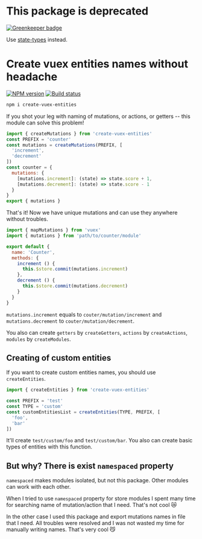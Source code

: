 # This package is deprecated

[![Greenkeeper badge](https://badges.greenkeeper.io/lamartire/create-vuex-entities.svg)](https://greenkeeper.io/)

Use [state-types](https://github.com/lamartire/state-types) instead.

# Create vuex entities names without headache
[![NPM version][npm-image]][npm-url] [![Build status][travis-image]][travis-url]

```bash
npm i create-vuex-entities
```

If you shot your leg with naming of mutations, or actions, or getters -- this module can solve this problem!

```js
import { createMutations } from 'create-vuex-entities'
const PREFIX = 'counter'
const mutations = createMutations(PREFIX, [
  'increment',
  'decrement'
])
const counter = {
  mutations: {
    [mutations.increment]: (state) => state.score + 1,
    [mutations.decrement]: (state) => state.score - 1
  }
}
export { mutations }
```

That's it! Now we have unique mutations and can use they anywhere without troubles.

```js
import { mapMutations } from 'vuex'
import { mutations } from 'path/to/counter/module'

export default {
  name: 'Counter',
  methods: {
    increment () {
      this.$store.commit(mutations.increment)
    },
    decrement () {
      this.$store.commit(mutations.decrement)
    }
  }
}
```

`mutations.increment` equals to `couter/mutation/increment`
and `mutations.decrement` to `couter/mutation/decrement`.

You also can create `getters` by `createGetters`, `actions` by `createActions`,
`modules` by `createModules`.

## Creating of custom entities

If you want to create custom entities names, you should use `createEntities`.

```js
import { createEntities } from 'create-vuex-entities'

const PREFIX = 'test'
const TYPE = 'custom'
const customEntitiesList = createEntities(TYPE, PREFIX, [
  'foo',
  'bar'
])
```

It'll create `test/custom/foo` and `test/custom/bar`. You also can create basic
types of entities with this function.

## But why? There is exist `namespaced` property

`namespaced` makes modules isolated, but not this package. Other modules can
work with each other.

When I tried to use `namespaced` property for store modules I spent many time
for searching name of mutation/action that I need. That's not cool :crying_cat_face:

In the other case I used this package and export mutations names in file that I
need. All troubles were resolved and I was not wasted my time for manually writing names. That's very cool :smirk_cat:

[travis-image]: https://travis-ci.org/lamartire/create-vuex-entities.svg?branch=master
[travis-url]: https://travis-ci.org/lamartire/create-vuex-entities
[npm-image]: https://badge.fury.io/js/create-vuex-entities.svg
[npm-url]: https://npmjs.org/package/create-vuex-entities
